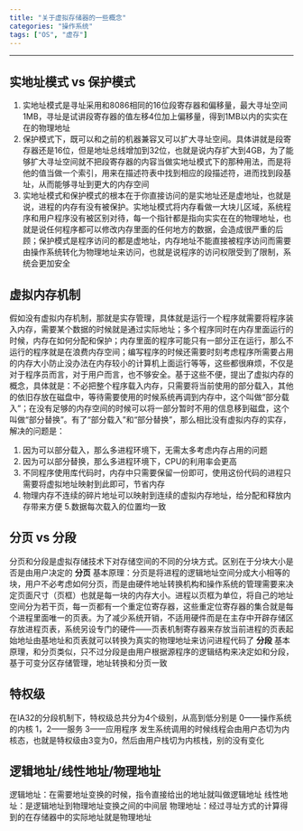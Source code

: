 ```yaml
---
title: "关于虚拟存储器的一些概念"
categories: "操作系统"
tags: ["OS", "虚存"]
---
```


---
## 实地址模式 vs 保护模式
1. 实地址模式是寻址采用和8086相同的16位段寄存器和偏移量，最大寻址空间1MB，寻址是试讲段寄存器的值左移4位加上偏移量，得到1MB以内的实实在在的物理地址
2. 保护模式下，既可以和之前的机器兼容又可以扩大寻址空间。具体讲就是段寄存器还是16位，但是地址总线增加到32位，也就是说内存扩大到4GB，为了能够扩大寻址空间就不把段寄存器的内容当做实地址模式下的那种用法，而是将他的值当做一个索引，用来在描述符表中找到相应的段描述符，进而找到段基址，从而能够寻址到更大的内存空间
3. 实地址模式和保护模式的根本在于你直接访问的是实地址还是虚地址，也就是说，进程的内存有没有被保护。实地址模式将内存看做一大块儿区域，系统程序和用户程序没有被区别对待，每一个指针都是指向实实在在的物理地址，也就是说任何程序都可以修改内存里面的任何地方的数据，会造成很严重的后顾；保护模式是程序访问的都是虚地址，内存地址不能直接被程序访问而需要由操作系统转化为物理地址来访问，也就是说程序的访问权限受到了限制，系统会更加安全

## 虚拟内存机制

假如没有虚拟内存机制，那就是实存管理，具体就是运行一个程序就需要将程序装入内存，需要某个数据的时候就是通过实际地址；多个程序同时在内存里面运行的时候，内存在如何分配和保护；内存里面的程序可能只有一部分正在运行，那么不运行的程序就是在浪费内存空间；编写程序的时候还需要时刻考虑程序所需要占用的内存大小防止没办法在内存较小的计算机上面运行等等，这些都很麻烦，不仅是对于程序员而言，对于用户而言，也不够安全。基于这些不便，提出了虚拟内存的概念，具体就是：不必把整个程序载入内存，只需要将当前使用的部分载入，其他的依旧存放在磁盘中，等待需要使用的时候系统再调到内存中，这个叫做“部分载入”；在没有足够的内存空间的时候可以将一部分暂时不用的信息移到磁盘，这个叫做“部分替换”。有了“部分载入”和“部分替换”，那么相比没有虚拟内存的实存，解决的问题是：
1. 因为可以部分载入，那么多进程环境下，无需太多考虑内存占用的问题
2. 因为可以部分替换，那么多进程环境下，CPU的利用率会更高
3. 不同程序使用库代码时，内存中只需要保留一份即可，使用这份代码的进程只需要将虚拟地址映射到此即可，节省内存
4. 物理内存不连续的碎片地址可以映射到连续的虚拟内存地址，给分配和释放内存带来方便
5.数据每次载入的位置均一致


## 分页 vs 分段
分页和分段是虚拟存储技术下对存储空间的不同的分块方式。区别在于分块大小是否是由用户决定的
**分页**
基本原理：分页是将进程的逻辑地址空间分成大小相等的块，用户不必考虑如何分页，而是由硬件地址转换机构和操作系统的管理需要来决定页面尺寸（页框）也就是每一块的内存大小。进程以页框为单位，将自己的地址空间分为若干页，每一页都有一个重定位寄存器，这些重定位寄存器的集合就是每个进程里面唯一的页表。为了减少系统开销，不适用硬件而是在主存中开辟存储区存放进程页表，系统另设专门的硬件——页表机制寄存器来存放当前进程的页表起始地址由基地址和页表就可以转换为真实的物理地址来访问进程代码了
**分段**
基本原理，和分页类似，只不过分段是由用户根据源程序的逻辑结构来决定如和分段，基于可变分区存储管理，地址转换和分页一致

## 特权级
在IA32的分段机制下，特权级总共分为4个级别，从高到低分别是
0——操作系统的内核
1，2——服务
3——应用程序
发生系统调用的时候线程会由用户态切为内核态，也就是特权级由3变为0，然后由用户栈切为内核栈，别的没有变化

## 逻辑地址/线性地址/物理地址
逻辑地址：在需要地址变换的时候，指令直接给出的地址就叫做逻辑地址
线性地址：是逻辑地址到物理地址变换之间的中间层
物理地址：经过寻址方式的计算得到的在存储器中的实际地址就是物理地址